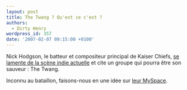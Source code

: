 ```yaml
---
layout: post
title: The Twang ? Qu'est ce c'est ?
authors:
  - Dirty Henry
wordpress_id: 357
date: '2007-02-07 09:15:00 +0100'
---
```

Nick Hodgson, le batteur et compositeur principal de Kaiser Chiefs, [se lamente de la scène indie actuelle](http://www.nme.com/news/26272) et cite un groupe qui pourra être son sauveur : The Twang.

Inconnu au bataillon, faisons-nous en une idée sur [leur MySpace](http://www.myspace.com/thetwang).
